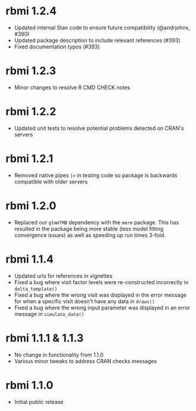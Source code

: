 # rbmi 1.2.4

* Updated internal Stan code to ensure future compatibility (@andrjohns, #390)
* Updated package description to include relevant references (#393)
* Fixed documentation typos (#393)


# rbmi 1.2.3

* Minor changes to resolve R CMD CHECK notes

# rbmi 1.2.2

* Updated unit tests to resolve potential problems detected on CRAN's servers

# rbmi 1.2.1

* Removed native pipes `|>` in testing code so package is backwards compatible with older servers

# rbmi 1.2.0

* Replaced our `glmmTMB` dependency with the `mmrm` package. This has resulted in the package being more stable (less model fitting convergence issues) as well as speeding up run times 3-fold. 

# rbmi 1.1.4

* Updated urls for references in vignettes
* Fixed a bug where visit factor levels were re-constructed incorrectly in `delta_template()`
* Fixed a bug where the wrong visit was displayed in the error message for when a specific visit doesn't have any data in `draws()`
* Fixed a bug where the wrong input parameter was displayed in an error message in `simulate_data()`

  
# rbmi 1.1.1 & 1.1.3
 
* No change in functionality from 1.1.0
* Various minor tweaks to address CRAN checks messages
  
# rbmi 1.1.0
  
* Initial public release
  
